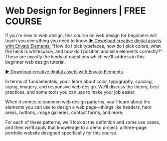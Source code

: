# Web Design for Beginners | FREE COURSE

If you're new to web design, this course on web design for beginners will teach you everything you need to know. [► Download creative digital assets with Envato Elements:](https://elements.envato.com/?utm_campaign=yt_tutsplus_B-ytMSuwbf8&utm_medium=referral&utm_source=youtube.com&utm_content=description) “How do I pick typefaces, how do I pick colors, what the heck is whitespace, and how do I position and size elements correctly?” These are exactly the kinds of questions which we’ll address in this beginner web design tutorial. 

[► Download creative digital assets with Envato Elements](https://elements.envato.com/?utm_campaign=yt_tutsplus_B-ytMSuwbf8&utm_medium=referral&utm_source=youtube.com&utm_content=description).

In terms of fundamentals, you’ll learn about color, typography, spacing, sizing, imagery, and responsive web design. We’ll discuss the theory, best practices, and some tools you can use to make your job easier.

When it comes to common web design patterns, you’ll learn about the elements you can use to design a web page—things like headers, hero areas, buttons, image galleries, contact forms, and more.

For each of these patterns, we’ll look at the definition and some use cases, and then we’ll apply that knowledge to a demo project: a three-page portfolio website designed specifically for this course.
